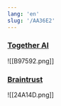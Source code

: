```yaml
---
lang: 'en'
slug: '/AA36E2'
---
```


### [Together AI](https://www.together.ai/)

![[B97592.png]]

### [Braintrust](https://www.braintrust.dev/)

![[24A14D.png]]
